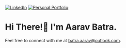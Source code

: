 <!-- 
<README template to appear on GitHub user's Profile>
Copyright (C) 2024 Aarav Batra

This program is free software: you can redistribute it and/or modify
it under the terms of the GNU Affero General Public License as published
by the Free Software Foundation, either version 3 of the License, or
(at your option) any later version.

This program is distributed in the hope that it will be useful,
but WITHOUT ANY WARRANTY; without even the implied warranty of
MERCHANTABILITY or FITNESS FOR A PARTICULAR PURPOSE.  See the
GNU Affero General Public License for more details.

You should have received a copy of the GNU Affero General Public License
along with this program.  If not, see <https://www.gnu.org/licenses/>.
 -->
 
[![LinkedIn][LinkedIn]][LinkedIn-url]
[![Personal Portfolio][GitHub.io]][GitHub-url]

# Hi There!👋 I'm Aarav Batra.
Feel free to connect with me at batra.aarav@outlook.com.

<!-- Badge Links -->
[LinkedIn]: https://img.shields.io/badge/LinkedIn-0a66c2?logo=linkedin&logoColor=fff&color=0a66c2
[LinkedIn-url]: https://www.linkedin.com/in/aarav-batra-a0abaa2a4
[GitHub.io]: https://img.shields.io/badge/Aarav%20Batra's%20Portfolio-2c2f33?logo=github&logoColor=fff&color=171515
[GitHub-url]: https://batra-aarav.github.io
